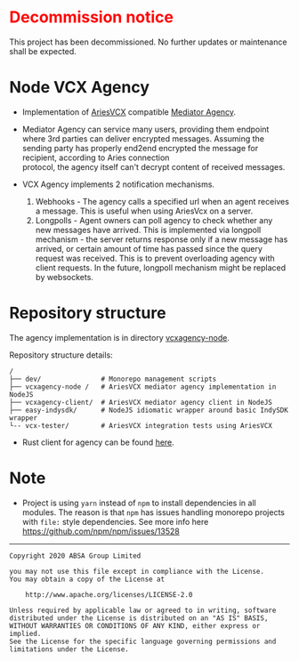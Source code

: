# <span style="color:red;background:white">Decommission notice</span>
This project has been decommissioned. No further updates or maintenance shall be expected.

# Node VCX Agency
- Implementation of [AriesVCX](https://github.com/hyperledger/aries-vcx/) compatible 
[Mediator Agency](https://github.com/hyperledger/aries-rfcs/blob/master/concepts/0046-mediators-and-relays/README.md).

- Mediator Agency can service many users, providing them endpoint where 3rd parties can deliver encrypted messages. 
Assuming the sending party has properly end2end encrypted the message for recipient, according to Aries connection  
protocol, the agency itself can't decrypt content of received messages.

- VCX Agency implements 2 notification mechanisms. 
  1. Webhooks - The agency calls a specified url when an agent receives a message. This is useful when using 
     AriesVcx on a server.
  2. Longpolls - Agent owners can poll agency to check whether any new messages have arrived. This is implemented via 
     longpoll mechanism - the server returns response only if a new message has arrived, or certain amount of time has 
     passed since the query request was received. This is to prevent overloading agency with client requests.
     In the future, longpoll mechanism might be replaced by websockets.   
      

# Repository structure
The agency implementation is in directory [vcxagency-node](./vcxagency-node).

Repository structure details:
```
/
├── dev/               # Monorepo management scripts
├── vcxagency-node /   # AriesVCX mediator agency implementation in NodeJS 
├── vcxagency-client/  # AriesVCX mediator agency client in NodeJS 
├── easy-indysdk/      # NodeJS idiomatic wrapper around basic IndySDK wrapper
└-- vcx-tester/        # AriesVCX integration tests using AriesVCX
```

- Rust client for agency can be found [here](https://github.com/hyperledger/aries-vcx/tree/master/agency_client).

# Note
- Project is using `yarn` instead of `npm` to install dependencies in all modules. The reason is that 
`npm` has issues handling monorepo projects with `file:` style dependencies. 
See more info here https://github.com/npm/npm/issues/13528

---

    Copyright 2020 ABSA Group Limited
    
    you may not use this file except in compliance with the License.
    You may obtain a copy of the License at
    
        http://www.apache.org/licenses/LICENSE-2.0
    
    Unless required by applicable law or agreed to in writing, software
    distributed under the License is distributed on an "AS IS" BASIS,
    WITHOUT WARRANTIES OR CONDITIONS OF ANY KIND, either express or implied.
    See the License for the specific language governing permissions and
    limitations under the License.
